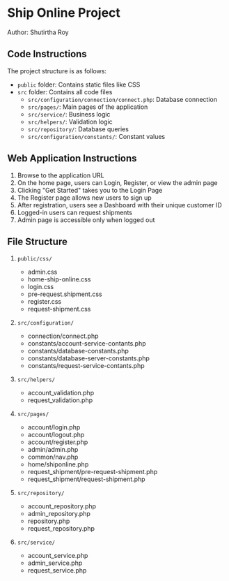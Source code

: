 # Ship Online Project

Author: Shutirtha Roy  

## Code Instructions

The project structure is as follows:
- `public` folder: Contains static files like CSS
- `src` folder: Contains all code files
  - `src/configuration/connection/connect.php`: Database connection
  - `src/pages/`: Main pages of the application
  - `src/service/`: Business logic
  - `src/helpers/`: Validation logic
  - `src/repository/`: Database queries
  - `src/configuration/constants/`: Constant values

## Web Application Instructions

1. Browse to the application URL
2. On the home page, users can Login, Register, or view the admin page
3. Clicking "Get Started" takes you to the Login Page
4. The Register page allows new users to sign up
5. After registration, users see a Dashboard with their unique customer ID
6. Logged-in users can request shipments
7. Admin page is accessible only when logged out

## File Structure

1. `public/css/`
   - admin.css
   - home-ship-online.css
   - login.css
   - pre-request.shipment.css
   - register.css
   - request-shipment.css

2. `src/configuration/`
   - connection/connect.php
   - constants/account-service-contants.php
   - constants/database-constants.php
   - constants/database-server-constants.php
   - constants/request-service-contants.php

3. `src/helpers/`
   - account_validation.php
   - request_validation.php

4. `src/pages/`
   - account/login.php
   - account/logout.php
   - account/register.php
   - admin/admin.php
   - common/nav.php
   - home/shiponline.php
   - request_shipment/pre-request-shipment.php
   - request_shipment/request-shipment.php

5. `src/repository/`
   - account_repository.php
   - admin_repository.php
   - repository.php
   - request_repository.php

6. `src/service/`
   - account_service.php
   - admin_service.php
   - request_service.php
